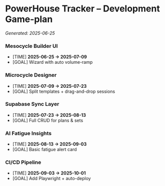 # PowerHouse Tracker – Development Game-plan
_Generated: 2025-06-25_

### Mesocycle Builder UI
* [TIME] **2025-06-25 → 2025-07-09**
* [GOAL] Wizard with auto volume-ramp

### Microcycle Designer
* [TIME] **2025-07-09 → 2025-07-23**
* [GOAL] Split templates + drag-and-drop sessions

### Supabase Sync Layer
* [TIME] **2025-07-23 → 2025-08-13**
* [GOAL] Full CRUD for plans & sets

### AI Fatigue Insights
* [TIME] **2025-08-13 → 2025-09-03**
* [GOAL] Basic fatigue alert card

### CI/CD Pipeline
* [TIME] **2025-09-03 → 2025-10-01**
* [GOAL] Add Playwright + auto-deploy

